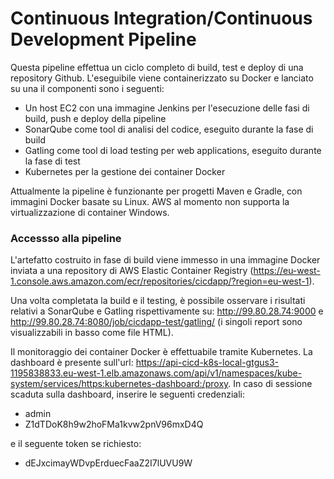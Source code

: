 # Continuous Integration/Continuous Development Pipeline

Questa pipeline effettua un ciclo completo di build, test e deploy di una repository Github. L'eseguibile viene containerizzato su Docker e lanciato su una iI componenti sono i seguenti:

* Un host EC2 con una immagine Jenkins per l'esecuzione delle fasi di build, push e deploy della pipeline
* SonarQube come tool di analisi del codice, eseguito durante la fase di build
* Gatling come tool di load testing per web applications, eseguito durante la fase di test
* Kubernetes per la gestione dei container Docker

Attualmente la pipeline è funzionante per progetti Maven e Gradle, con immagini Docker basate su Linux. AWS al momento non supporta la virtualizzazione di container Windows.

### Accessso alla pipeline

L'artefatto costruito in fase di build viene immesso in una immagine Docker inviata a una repository di AWS Elastic Container Registry (https://eu-west-1.console.aws.amazon.com/ecr/repositories/cicdapp/?region=eu-west-1). 

Una volta completata la build e il testing, è possibile osservare i risultati relativi a SonarQube e Gatling rispettivamente su: http://99.80.28.74:9000 e http://99.80.28.74:8080/job/cicdapp-test/gatling/ (i singoli report sono visualizzabili in basso come file HTML).

Il monitoraggio dei container Docker è effettuabile tramite Kubernetes. La dashboard è presente sull'url: https://api-cicd-k8s-local-gtgus3-1195838833.eu-west-1.elb.amazonaws.com/api/v1/namespaces/kube-system/services/https:kubernetes-dashboard:/proxy. In caso di sessione scaduta sulla dashboard, inserire le seguenti credenziali: 

* admin 
* Z1dTDoK8h9w2hoFMa1kvw2pnV96mxD4Q 

e il seguente token se richiesto: 

* dEJxcimayWDvpErduecFaaZ2I7lUVU9W


